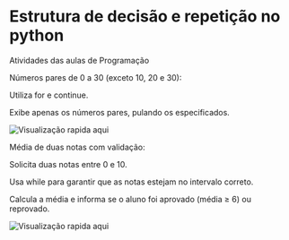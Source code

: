# Estrutura de decisão e repetição no python
Atividades das aulas de Programação


Números pares de 0 a 30 (exceto 10, 20 e 30):

Utiliza for e continue.

Exibe apenas os números pares, pulando os especificados.

![Visualização rapida aqui](Captura%20de%20tela%202025-03-30%20001958.png)



Média de duas notas com validação:

Solicita duas notas entre 0 e 10.

Usa while para garantir que as notas estejam no intervalo correto.

Calcula a média e informa se o aluno foi aprovado (média ≥ 6) ou reprovado.

![Visualização rapida aqui](Captura%20de%20tela%202025-03-30%20001958.png)
